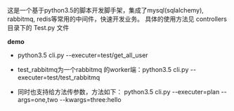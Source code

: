 这是一个基于python3.5的脚本开发脚手架，集成了mysql(sqlalchemy), rabbitmq, redis等常用的中间件，快速开发业务。
具体的使用方法见 controllers 目录下的 Test.py 文件

**demo**
- python3.5 cli.py --executer=test/get_all_user
- test_rabbitmq为一个rabbitmq 的worker端：python3.5 cli.py --executer=test/test_rabbitmq

- 同时也支持给方法传参数，方法如下：
python3.5 cli.py --executer=plan --args=one,two --kwargs=three:hello

